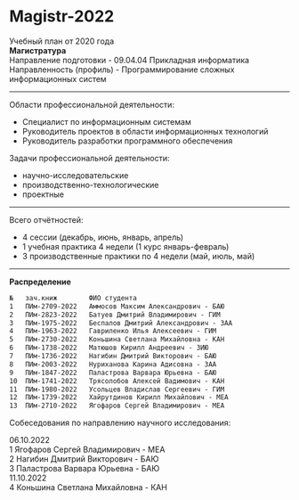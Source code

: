 # Magistr-2022

Учебный план от 2020 года  
**Магистратура**  
Направление подготовки - 09.04.04 Прикладная информатика  
Направленность (профиль) - Программирование сложных информационных систем  

---  

Области профессиональной деятельности:  
- Специалист по информационным системам  
- Руководитель проектов в области информационных технологий  
- Руководитель разработки программного обеспечения  

Задачи профессиональной деятельности:  
- научно-исследовательские  
- производственно-технологические  
- проектные  

---  

Всего отчётностей:  
- 4 сессии (декабрь, июнь, январь, апрель)  
- 1 учебная практика 4 недели (1 курс январь-февраль)  
- 3 производственные практики по 4 недели (май, июль, май)  

---  

**Распределение**  

```txt
№	зач.книж        ФИО студента
1	ПИм-2709-2022	Аммосов Максим Александрович - БАЮ
2	ПИм-2823-2022	Батуев Дмитрий Владимирович - ГИМ
3	ПИм-1975-2022	Беспалов Дмитрий Александрович - ЗАА
4	ПИм-1963-2022	Гавриленко Илья Алексеевич - ГИМ
5	ПИм-2730-2022	Коньшина Светлана Михайловна - КАН
6	ПИм-1738-2022	Матюшов Кирилл Андреевич - ЗИЮ
7	ПИм-1736-2022	Нагибин Дмитрий Викторович - БАЮ
8	ПИм-2003-2022	Нуриханова Карина Адисовна - ЗАА
9	ПИм-1847-2022	Паластрова Варвара Юрьевна - БАЮ
10	ПИм-1741-2022	Трясолобов Алексей Вадимович - КАН
11	ПИм-1980-2022	Усольцев Владислав Сергеевич - ГИМ
12	ПИм-1739-2022	Хайрутдинов Кирилл Михайлович - МЕА
13	ПИм-2710-2022	Ягофаров Сергей Владимирович - МЕА
```  

Собеседования по направлению научного исследования:  

06.10.2022  
1	Ягофаров Сергей Владимирович - МЕА  
2	Нагибин Дмитрий Викторович - БАЮ  
3	Паластрова Варвара Юрьевна - БАЮ  
11.10.2022  
4	Коньшина Светлана Михайловна - КАН  
